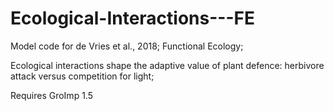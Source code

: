 # Ecological-Interactions---FE
Model code for de Vries et al., 2018; Functional Ecology; 

Ecological interactions shape the adaptive value of plant defence: herbivore attack versus competition for light; 

Requires GroImp 1.5
